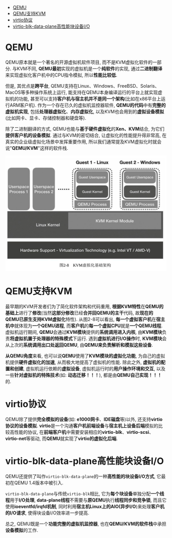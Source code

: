 
<!-- @import "[TOC]" {cmd="toc" depthFrom=1 depthTo=6 orderedList=false} -->

<!-- code_chunk_output -->

- [QEMU](#qemu)
- [QEMU支持KVM](#qemu支持kvm)
- [virtio协议](#virtio协议)
- [virtio-blk-data-plane高性能块设备I/O](#virtio-blk-data-plane高性能块设备io)

<!-- /code_chunk_output -->

# QEMU

QEMU原本就是一个著名的开源虚拟机软件项目, 而不是KVM虚拟化软件的一部分. 与KVM不同, **QEMU最初**实现的虚拟机是一个**纯软件**的实现, 通过**二进制翻译**来实现虚拟化客户机中的CPU指令模拟, 所以**性能比较低**. 

但是, 其优点是**跨平台**, QEMU支持在Linux、Windows、FreeBSD、Solaris、MacOS等多种操作系统上运行, 能支持在QEMU本身编译运行的平台上就实现虚拟机的功能, 甚至可以支持**客户机与宿主机并不是同一个架构**(比如在x86平台上运行ARM客户机). 作为一个存在已久的虚拟机监控器软件, **QEMU的代码**中有**完整的虚拟机实现**, 包括**处理器虚拟化**、**内存虚拟化**, 以及KVM也会用到的**虚拟设备模拟**(比如网卡、显卡、存储控制器和硬盘等). 

除了二进制翻译的方式, QEMU也能与**基于硬件虚拟化**的**Xen、KVM**结合, 为它们**提供客户机的设备模拟**. 通过与KVM的密切结合, 让虚拟化的性能提升得非常高, 在真实的企业级虚拟化场景中发挥重要作用, 所以我们通常提及KVM虚拟化时就会说"**QEMU/KVM**"这样的软件栈. 

![](./images/2019-05-14-21-42-10.png)

# QEMU支持KVM

最早期的KVM开发者们为了简化软件架构和代码重用, **根据KVM特性**在**QEMU的基础上**进行了**修改**(当然**这部分修改**已经**合并回QEMU的主干**代码, 故**现在的QEMU已原生支持KVM虚拟化**特性). 从图2\-8可以看出, **每一个虚拟客户机**在**宿主机中**就体现为**一个QEMU进程**, 而**客户机**的**每一个虚拟CPU**就是**一个QEMU线程**. 虚拟机运行期间, **QEMU**会通过**KVM模块**提供的**系统调用进入内核**, 由**KVM模块**负责**将虚拟机置于处理器的特殊模式**下运行. 遇到**虚拟机进行I/O操作**时, **KVM模块**会从上次的**系统调用出口处返回QEMU**, 由**QEMU来负责解析和模拟这些设备**. 

**从QEMU角度**来看, 也可以说**QEMU**使用了**KVM模块的虚拟化功能**, 为自己的虚拟机提供**硬件虚拟化的加速**, 从而极大地提高了虚拟机的性能. 除此之外, **虚拟机的配置和创建**, 虚拟机运行依赖的**虚拟设备**, 虚拟机运行时的**用户操作环境和交互**, 以及一些**针对虚拟机的特殊技术**(如: **动态迁移！！！**), 都是由**QEMU自己实现！！！** 的. 

# virtio协议

QEMU除了提供**完全模拟的设备**(如: **e1000网卡**、**IDE磁盘**等)以外, 还支持**virtio协议的设备模拟**. **virtio**是一个沟通**客户机前端设备**与**宿主机上设备后端**模拟的比较高性能的协议, 在**前端客户机**中需要安装相应的**virtio\-blk**、**virtio\-scsi**、**virtio\-net**等驱动, 而**QEMU**就实现了**virtio的虚拟化后端**. 

# virtio-blk-data-plane高性能块设备I/O

QEMU还提供了叫作`virtio-blk-data-plane`的一种**高性能的块设备I/O方式**, 它最初在QEMU 1.4版本中被引入. 

`virtio-blk-data-plane`与传统`virtio-blk`相比, 它为**每个块设备**单独分配**一个线程**用于**I/O处理**, **data\-plane线程**不需要与**原QEMU**执行**线程同步和竞争锁**, 而且它使用**ioeventfd/irqfd机制**, 同时利用**宿主机Linux上的AIO(异步I/O**)来处理**客户机的I/O请求**, 使得块设备I/O效率进一步提高. 

总之, QEMU既是一个**功能完整的虚拟机监控器**, 也在**QEMU/KVM的软件栈**中承担**设备模拟**的工作. 